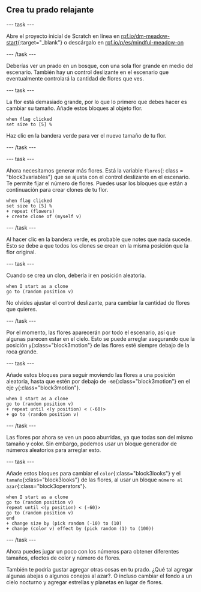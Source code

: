## Crea tu prado relajante

--- task ---

Abre el proyecto inicial de Scratch en línea en [rpf.io/dm-meadow-start](https://rpf.io/dm-meadow-start){:target="_blank"} o descárgalo en [rpf.io/p/es/mindful-meadow-on](https://rpf.io/p/en/mindful-meadow-go)

--- /task ---

Deberías ver un prado en un bosque, con una sola flor grande en medio del escenario. También hay un control deslizante en el escenario que eventualmente controlará la cantidad de flores que ves.

--- task ---

La flor está demasiado grande, por lo que lo primero que debes hacer es cambiar su tamaño. Añade estos bloques al objeto flor.

```blocks3
when flag clicked
set size to [5] %
```

Haz clic en la bandera verde para ver el nuevo tamaño de tu flor.

--- /task ---

--- task ---

Ahora necesitamos generar más flores. Está la variable `flores`{: class = "block3variables"} que se ajusta con el control deslizante en el escenario. Te permite fijar el número de flores. Puedes usar los bloques que están a continuación para crear clones de tu flor.

```blocks3
when flag clicked
set size to [5] %
+ repeat (flowers)
+ create clone of (myself v)
```

--- /task ---

Al hacer clic en la bandera verde, es probable que notes que nada sucede. Esto se debe a que todos los clones se crean en la misma posición que la flor original.

--- task ---

Cuando se crea un clon, debería ir en posición aleatoria.

```blocks3
when I start as a clone
go to (random position v)
```

No olvides ajustar el control deslizante, para cambiar la cantidad de flores que quieres.

--- /task ---

Por el momento, las flores aparecerán por todo el escenario, así que algunas parecen estar en el cielo. Esto se puede arreglar asegurando que la posición `y`{:class="block3motion"} de las flores esté siempre debajo de la roca grande.

--- task ---

Añade estos bloques para seguir moviendo las flores a una posición aleatoria, hasta que estén por debajo de `-60`{:class="block3motion"} en el eje `y`{:class="block3motion"}.

```blocks3
when I start as a clone
go to (random position v)
+ repeat until <(y position) < (-60)>
+ go to (random position v)
```

--- /task ---

Las flores por ahora se ven un poco aburridas, ya que todas son del mismo tamaño y color. Sin embargo, podemos usar un bloque generador de números aleatorios para arreglar esto.

--- task ---

Añade estos bloques para cambiar el `color`{:class="block3looks"} y el `tamaño`{:class="block3looks"} de las flores, al usar un bloque `número al azar`{:class="block3operators"}.

```blocks3
when I start as a clone
go to (random position v)
repeat until <(y position) < (-60)>
go to (random position v)
end
+ change size by (pick random (-10) to (10)
+ change (color v) effect by (pick random (1) to (100))
```

--- /task ---

Ahora puedes jugar un poco con los números para obtener diferentes tamaños, efectos de color y número de flores.

También te podría gustar agregar otras cosas en tu prado. ¿Qué tal agregar algunas abejas o algunos conejos al azar?. O incluso cambiar el fondo a un cielo nocturno y agregar estrellas y planetas en lugar de flores.





